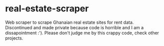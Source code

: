 # real-estate-scraper
Web scraper to scrape Ghanaian real estate sites for rent data.
Discontinued and made private because code is horrible and I am a dissapointment :').
Please don't judge me by this crappy code, check other projects.
